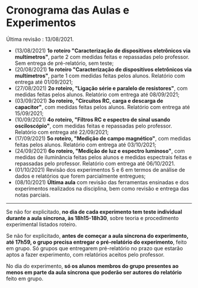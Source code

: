 # Cronograma das Aulas e Experimentos

Última revisão : 13/08/2021.

- (13/08/2021) **1o roteiro "Caracterização de dispositivos eletrônicos via multímetros"**, parte 2 com medidas feitas e repassadas pelo professor. Sem entrega de pré-relatório, sem teste;
- (20/08/2021) **1o roteiro "Caracterização de dispositivos eletrônicos via multímetros"**, parte 1 com medidas feitas pelos alunos. Relatório com entrega até 01/09/2021;
- (27/08/2021) **2o roteiro, "Ligação série e paralelo de resistores"**, com medidas feitas pelos alunos. Relatório com entrega até 08/09/2021;
- (03/09/2021) **3o roteiro, "Circuitos RC, carga e descarga de capacitor"**, com medidas feitas pelos alunos. Relatório com entrega até 15/09/2021;
- (10/09/2021) **4o roteiro, "Filtros RC e espectro de sinal usando osciloscópio"**, com medidas feitas e repassadas pelo professor. Relatório com entrega até 22/09/2021;
- (17/09/2021) **5o roteiro, "Medição de campo magnético"**, com medidas feitas pelos alunos. Relatório com entrega até 03/10/2021;
- (24/09/2021) **6o roteiro, "Medição de luz e espectro luminoso"**, com medidas de iluminância feitas pelos alunos e medidas espectrais feitas e repassadas pelo professor. Relatório com entrega até 06/10/2021.
- (01/10/2021) Revisão dos experimentos 5 e 6 em termos de análise de dados e relatórios que forem parcialmente entregues;
- (08/10/2021) **Última aula** com revisão das ferramentas ensinadas e dos experimentos realizados na disciplina, bem como revisão e entrega das notas parciais.

---

Se não for explicitado, **no dia de cada experimento tem teste individual durante a aula síncrona, às 18h15-18h30**, sobre teoria e procedimento experimental listados roteiro.

Se não for explicitado, **antes de começar a aula síncrona do experimento, até 17h59, o grupo precisa entregar o pré-relatório do experimento**, feito em grupo. Só grupos que entregarem pré-relatório no prazo que estarão aptos a fazer experimento, com relatórios aceitos pelo professor.

No dia do experimento, **só os alunos membros do grupo presentes ao menos em parte da aula síncrona que poderão ser autores do relatório** feito em grupo. 





